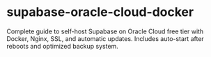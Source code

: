 # supabase-oracle-cloud-docker
Complete guide to self-host Supabase on Oracle Cloud free tier with Docker, Nginx, SSL, and automatic updates. Includes auto-start after reboots and optimized backup system.
